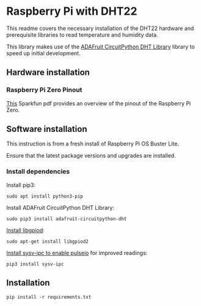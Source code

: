 # Raspberry Pi with DHT22

This readme covers the necessary installation of the DHT22 hardware and prerequisite libraries to read temperature and humidity data.

This library makes use of the [ADAFruit CircuitPython DHT Library](https://docs.circuitpython.org/projects/dht/en/latest/) library to speed up initial development.

## Hardware installation

### Raspberry Pi Zero Pinout

[This](https://cdn.sparkfun.com/assets/learn_tutorials/6/7/6/PiZerov2.pdf) Sparkfun pdf provides an overview of the pinout of the Raspberry Pi Zero.

## Software installation

This instruction is from a fresh install of Raspberry Pi OS Buster Lite.

Ensure that the latest package versions and upgrades are installed.

### Install dependencies

Install pip3:

```
sudo apt install python3-pip
```

Install ADAFruit CircuitPython DHT Library:
```
sudo pip3 install adafruit-circuitpython-dht
```

[Install libgpiod](https://github.com/adafruit/Adafruit_CircuitPython_DHT/issues/33#issuecomment-1105263946):
```
sudo apt-get install libgpiod2
```

[Install sysv-ipc to enable pulseio](https://github.com/adafruit/Adafruit_CircuitPython_DHT/issues/33#issuecomment-774405577) for improved readings:
```
pip3 install sysv-ipc
```

## Installation

```
pip install -r requirements.txt
```
